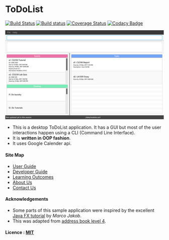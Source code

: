 # ToDoList

[![Build Status](https://travis-ci.org/CS2103JAN2017-W10-B3/main.svg?branch=master)](https://travis-ci.org/CS2103JAN2017-W10-B3/main)
[![Build status](https://ci.appveyor.com/api/projects/status/4gok4a0xjexjyd3r?svg=true)](https://ci.appveyor.com/project/chenpenghao/main-1gtnb)
[![Coverage Status](https://coveralls.io/repos/github/CS2103JAN2017-W10-B3/main/badge.svg?branch=master)](https://coveralls.io/github/CS2103JAN2017-W10-B3/main?branch=master)
[![Codacy Badge](https://api.codacy.com/project/badge/Grade/ab4a8f2708d143afa2833d1e32523465)](https://www.codacy.com/app/chenpenghao/main?utm_source=github.com&amp;utm_medium=referral&amp;utm_content=CS2103JAN2017-W10-B3/main&amp;utm_campaign=Badge_Grade)

<img src="docs/images/Ui.png" width="600"><br>

* This is a desktop ToDoList application. It has a GUI but most of the user interactions happen using
  a CLI (Command Line Interface).
* It is **written in OOP fashion**.
* It uses Google Calender api.


#### Site Map
* [User Guide](docs/UserGuide.md)
* [Developer Guide](docs/DeveloperGuide.md)
* [Learning Outcomes](docs/LearningOutcomes.md)
* [About Us](docs/AboutUs.md)
* [Contact Us](docs/ContactUs.md)


#### Acknowledgements

* Some parts of this sample application were inspired by the excellent
  [Java FX tutorial](http://code.makery.ch/library/javafx-8-tutorial/) by *Marco Jakob*.
* This was adapted from [address book level 4](https://github.com/nus-cs2103-AY1617S2/addressbook-level4).

#### Licence : [MIT](LICENSE)
